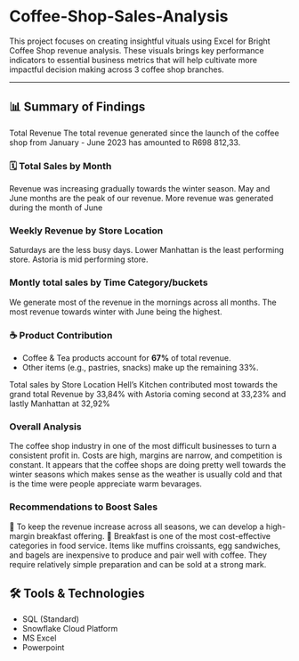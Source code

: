 # Coffee-Shop-Sales-Analysis

This project focuses on creating 
insightful vituals using Excel for Bright 
Coffee Shop revenue analysis. These 
visuals brings key performance 
indicators to essential business metrics 
that will help cultivate more impactful 
decision making across 3 coffee shop branches.

---

## 📊 Summary of Findings

Total Revenue 
The total revenue generated since the launch of the coffee shop from January - June 2023 has amounted to 
R698 812,33.

### 🗓️  Total Sales by Month
Revenue was increasing gradually towards the winter season.
May and June months are the peak of our revenue.
More revenue was generated during the month of June

### Weekly Revenue by Store Location
 Saturdays are the less busy days.
 Lower Manhattan is the least performing store.
 Astoria is mid performing store.

### Montly total sales by Time Category/buckets
 We generate most of the revenue in the mornings across all months.
 The most revenue towards winter with June being the highest.

### ☕ Product Contribution
- Coffee & Tea products account for **67%** of total revenue.
- Other items (e.g., pastries, snacks) make up the remaining 33%.

Total sales by Store Location
Hell’s Kitchen contributed most towards the grand total Revenue by 33,84% 
with Astoria coming second at 33,23% and lastly Manhattan at 32,92%

### Overall Analysis
The coffee shop industry in one of the most 
difficult businesses to turn a consistent profit in. 
Costs are high, margins are narrow, and 
competition is constant. It appears that the 
coffee shops are doing pretty well towards the 
winter seasons which makes sense as the 
weather is usually cold and that is the time were 
people appreciate warm bevarages.

### Recommendations to Boost Sales

  To keep the revenue increase across all seasons, 
    we can develop a high-margin breakfast 
    offering.
  Breakfast is one of the most cost-effective 
    categories in food service. Items like muffins 
    croissants, egg sandwiches, and bagels are 
    inexpensive to produce and pair well with 
    coffee. They require relatively simple preparation 
    and can be sold at a strong mark.

## 🛠️ Tools & Technologies

- SQL (Standard)
- Snowflake Cloud Platform
- MS Excel
- Powerpoint
